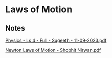 # Laws of Motion

## Notes

[Physics - Ls 4 - Full - Sugeeth - 11-09-2023.pdf](https://drive.google.com/file/d/1gG4Jc07wOwUb2VsKSOQ9tcCwsgUlf6op/view?usp=drive\_link)

[Newton Laws of Motion - Shobhit Nirwan.pdf](https://drive.google.com/file/d/1Cqam\_YW8kYt-mObFsljsRjZzoAJWXMMu/view?usp=drive\_link)
